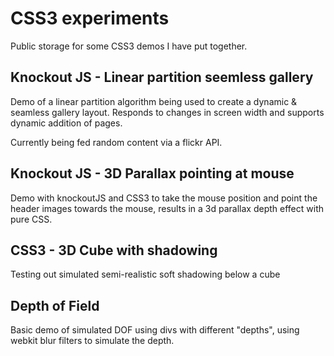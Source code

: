 CSS3 experiments
=================

Public storage for some CSS3 demos I have put together.

Knockout JS - Linear partition seemless gallery
------
Demo of a linear partition algorithm being used to create a dynamic & seamless gallery layout. Responds to changes in screen width and supports dynamic addition of pages.

Currently being fed random content via a flickr API.

Knockout JS - 3D Parallax pointing at mouse
------
Demo with knockoutJS and CSS3 to take the mouse position and point the header images towards the mouse, results in a 3d parallax depth effect with pure CSS.

CSS3 - 3D Cube with shadowing
------
Testing out simulated semi-realistic soft shadowing below a cube

Depth of Field
------
Basic demo of simulated DOF using divs with different "depths", using webkit blur filters to simulate the depth.